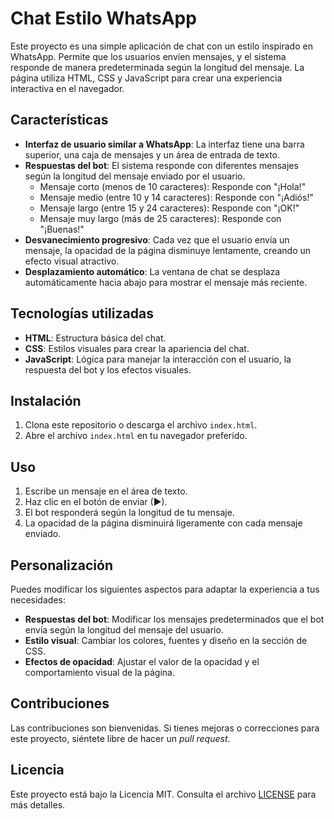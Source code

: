 # Chat Estilo WhatsApp

Este proyecto es una simple aplicación de chat con un estilo inspirado en WhatsApp. Permite que los usuarios envíen mensajes, y el sistema responde de manera predeterminada según la longitud del mensaje. La página utiliza HTML, CSS y JavaScript para crear una experiencia interactiva en el navegador.

## Características

- **Interfaz de usuario similar a WhatsApp**: La interfaz tiene una barra superior, una caja de mensajes y un área de entrada de texto.
- **Respuestas del bot**: El sistema responde con diferentes mensajes según la longitud del mensaje enviado por el usuario.
  - Mensaje corto (menos de 10 caracteres): Responde con "¡Hola!"
  - Mensaje medio (entre 10 y 14 caracteres): Responde con "¡Adiós!"
  - Mensaje largo (entre 15 y 24 caracteres): Responde con "¡OK!"
  - Mensaje muy largo (más de 25 caracteres): Responde con "¡Buenas!"
- **Desvanecimiento progresivo**: Cada vez que el usuario envía un mensaje, la opacidad de la página disminuye lentamente, creando un efecto visual atractivo.
- **Desplazamiento automático**: La ventana de chat se desplaza automáticamente hacia abajo para mostrar el mensaje más reciente.

## Tecnologías utilizadas

- **HTML**: Estructura básica del chat.
- **CSS**: Estilos visuales para crear la apariencia del chat.
- **JavaScript**: Lógica para manejar la interacción con el usuario, la respuesta del bot y los efectos visuales.

## Instalación

1. Clona este repositorio o descarga el archivo `index.html`.
2. Abre el archivo `index.html` en tu navegador preferido.

## Uso

1. Escribe un mensaje en el área de texto.
2. Haz clic en el botón de enviar (▶).
3. El bot responderá según la longitud de tu mensaje.
4. La opacidad de la página disminuirá ligeramente con cada mensaje enviado.

## Personalización

Puedes modificar los siguientes aspectos para adaptar la experiencia a tus necesidades:

- **Respuestas del bot**: Modificar los mensajes predeterminados que el bot envía según la longitud del mensaje del usuario.
- **Estilo visual**: Cambiar los colores, fuentes y diseño en la sección de CSS.
- **Efectos de opacidad**: Ajustar el valor de la opacidad y el comportamiento visual de la página.

## Contribuciones

Las contribuciones son bienvenidas. Si tienes mejoras o correcciones para este proyecto, siéntete libre de hacer un *pull request*.

## Licencia

Este proyecto está bajo la Licencia MIT. Consulta el archivo [LICENSE](LICENSE) para más detalles.
